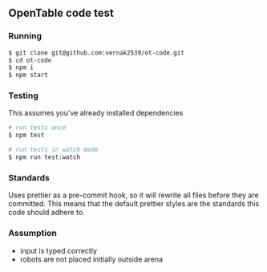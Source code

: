## OpenTable code test

### Running

```bash
$ git clone git@github.com:vernak2539/ot-code.git
$ cd ot-code
$ npm i
$ npm start
```

### Testing

This assumes you've already installed dependencies

```bash
# run tests once
$ npm test

# run tests in watch mode
$ npm run test:watch
```

### Standards

Uses prettier as a pre-commit hook, so it will rewrite all files before they are committed. This
means that the default prettier styles are the standards this code should adhere to.

### Assumption

* input is typed correctly
* robots are not placed initially outside arena
